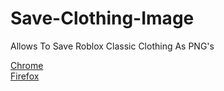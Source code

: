 # Save-Clothing-Image
Allows To Save Roblox Classic Clothing As PNG's

[Chrome](https://chromewebstore.google.com/detail/save-clothing-image/ghoiiilcgdcekhccmeaimpogkgkdfkmi)<br>
[Firefox](https://addons.mozilla.org/en-CA/firefox/addon/save-clothing-image/)<br>
